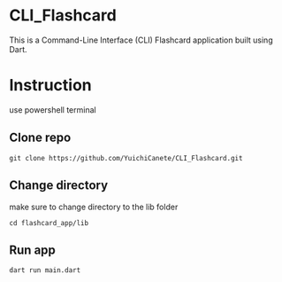 # CLI_Flashcard

This is a Command-Line Interface (CLI) Flashcard application built using Dart. 

# Instruction

use powershell terminal

## Clone repo

``` git clone https://github.com/YuichiCanete/CLI_Flashcard.git ```

## Change directory

make sure to change directory to the lib folder

``` cd flashcard_app/lib ```

## Run app

``` dart run main.dart ```




